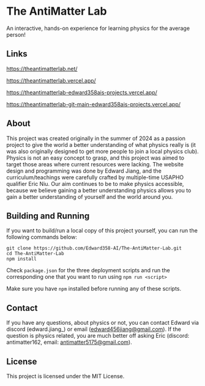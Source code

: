 # The AntiMatter Lab
An interactive, hands-on experience for learning physics for the average person!

## Links
https://theantimatterlab.net/

https://theantimatterlab.vercel.app/

https://theantimatterlab-edward358ais-projects.vercel.app/

https://theantimatterlab-git-main-edward358ais-projects.vercel.app/

## About
This project was created originally in the summer of 2024 as a passion project to give the world a better understanding of what physics really is (it was also originally designed to get more people to join a local physics club). Physics is not an easy concept to grasp, and this project was aimed to target those areas where current resources were lacking. The website design and programming was done by Edward Jiang, and the curriculum/teachings were carefully crafted by multiple-time USAPHO qualifier Eric Niu. Our aim continues to be to make physics accessible, because we believe gaining a better understanding physics allows you to gain a better understanding of yourself and the world around you.

## Building and Running
If you want to build/run a local copy of this project yourself, you can run the following commands below:
```
git clone https://github.com/Edward358-AI/The-AntiMatter-Lab.git
cd The-AntiMatter-Lab
npm install
```
Check `package.json` for the three deployment scripts and run the corresponding one that you want to run using `npm run <script>`

Make sure you have `npm` installed before running any of these scripts.

## Contact
If you have any questions, about physics or not, you can contact Edward via discord (edward.jiang_) or email (edward456jiang@gmail.com). If the question is physics related, you are much better off asking Eric (discord: antimatter162, email: antimatter5175@gmail.com).

## License
This project is licensed under the MIT License.
